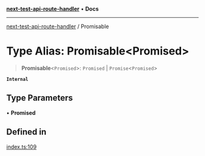 [**next-test-api-route-handler**](../README.md) • **Docs**

***

[next-test-api-route-handler](../README.md) / Promisable

# Type Alias: Promisable\<Promised\>

> **Promisable**\<`Promised`\>: `Promised` \| `Promise`\<`Promised`\>

**`Internal`**

## Type Parameters

• **Promised**

## Defined in

[index.ts:109](https://github.com/Xunnamius/next-test-api-route-handler/blob/b5e826765efbbaf76eed548502c7b8c0b1bfcc0d/src/index.ts#L109)
